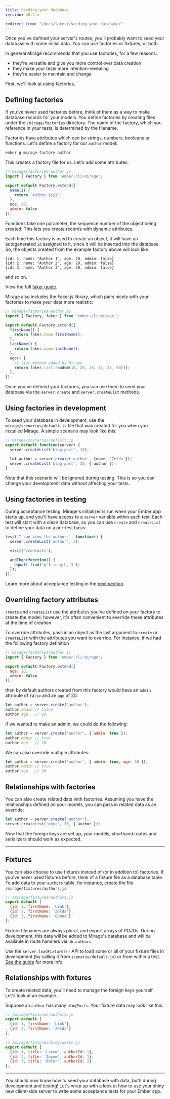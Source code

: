 ```yaml
---
title: Seeding your database
version: v0.2.x

redirect_from: "/docs/latest/seeding-your-database/"
---
```


Once you've defined your server's routes, you'll probably want to seed your database with some initial data. You can use factories or fixtures, or both.

In general Mirage recommends that you use factories, for a few reasons:

  - they're versatile and give you more control over data creation
  - they make your tests more intention-revealing
  - they're easier to maintain and change

First, we'll look at using factories.

## Defining factories

If you've never used factories before, think of them as a way to make database records for your models. You define factories by creating files under the `/mirage/factories` directory. The name of the factory, which you reference in your tests, is determined by the filename.

Factories have attributes which can be strings, numbers, booleans or functions. Let's define a factory for our `author` model:

```sh
ember g mirage-factory author
```

This creates a factory file for us. Let's add some attributes:

```js
// mirage/factories/author.js
import { Factory } from 'ember-cli-mirage';

export default Factory.extend({
  name(i) {
    return `Author ${i}`;
  },
  age: 20,
  admin: false
});
```

Functions take one parameter, the sequence number of the object being created. This lets you create records with dynamic attributes.

Each time this factory is used to create an object, it will have an autogenerated `id` assigned to it, since it will be inserted into the database. So, the objects created from the example factory above will look like

    {id: 1, name: "Author 1", age: 20, admin: false}
    {id: 2, name: "Author 2", age: 20, admin: false}
    {id: 3, name: "Author 3", age: 20, admin: false}

and so on.

<aside class='Docs-page__aside'>
  <p>View the full <a href="../factories#using-fakerjs">faker guide</a>.</p>
</aside>

Mirage also includes the Faker.js library, which pairs nicely with your factories to make your data more realistic:

```js
// mirage/factories/author.js
import { Factory, faker } from 'ember-cli-mirage';

export default Factory.extend({
  firstName() {
    return faker.name.firstName();
  },
  lastName() {
    return faker.name.lastName();
  },
  age() {
    // list method added by Mirage
    return faker.list.random(18, 20, 28, 32, 45, 60)();
  },
});
```

Once you've defined your factories, you can use them to seed your database via the `server.create` and `server.createList` methods.

## Using factories in development

To seed your database in development, use the `mirage/scenarios/default.js` file that was created for you when you installed Mirage. A simple scenario may look like this:

```js
// mirage/scenarios/default.js
export default function(server) {
  server.createList('blog-post', 10);

  let author = server.create('author', {name: 'Zelda'});
  server.createList('blog-post', 20, { author });
}
```

Note that this scenario will be ignored during testing. This is so you can change your development data without affecting your tests.

## Using factories in testing

During acceptance testing, Mirage's initializer is run when your Ember app starts up, and you'll have access to a `server` variable within each test. Each test will start with a clean database, so you can use `create` and `createList` to define your data on a per-test basis:

```js
test('I can view the authors', function() {
  server.createList('author', 3);

  visit('/contacts');

  andThen(function() {
    equal( find('p').length, 3 );
  });
});
```

Learn more about acceptance testing in the [next section](../acceptance-testing).

## Overriding factory attributes

`create` and `createList` use the attributes you've defined on your factory to create the model; however, it's often convenient to override these attributes at the time of creation.

To override attributes, pass in an object as the last argument to `create` or `createList` with the attributes you want to override. For instance, if we had the following factory definition

```js
// mirage/factories/author.js
import { Factory } from 'ember-cli-mirage';

export default Factory.extend({
  age: 20,
  admin: false
});
```

then by default authors created from this factory would have an `admin` attribute of `false` and an `age` of 20:

```js
let author = server.create('author');
author.admin // false
author.age   // 20
```

If we wanted to make an admin, we could do the following:

```js
let author = server.create('author', { admin: true });
author.admin // true
author.age   // 20
```

We can also override multiple attributes:

```js
let author = server.create('author', { admin: true, age: 30 });
author.admin // true
author.age   // 30
```

## Relationships with factories

You can also create related data with factories. Assuming you have the relationships defined on your models, you can pass in related data as an override:

```js
let author = server.create('author');
server.createList('post', 10, { author });
```

Now that the foreign keys are set up, your models, shorthand routes and serializers should work as expected.


---


## Fixtures

You can also choose to use fixtures instead of (or in addition to) factories. If you've never used fixtures before, think of a fixture file as a database table. To add data to your `authors` table, for instance, create the file `/mirage/fixtures/authors.js`:

```js
// /mirage/fixtures/authors.js
export default [
  {id: 1, firstName: 'Link'},
  {id: 2, firstName: 'Zelda'},
  {id: 3, firstName: 'Epona'}
];
```

Fixture filenames are always plural, and export arrays of POJOs. During development, this data will be added to Mirage's database and will be available in route handlers via `db.authors`.

Use the `server.loadFixtures()` API to load some or all of your fixture files in development (by calling it from `scenario/default.js`) or from within a test. [See the guide](../configuration/#loadFixtures) for more info.

## Relationships with fixtures

To create related data, you'll need to manage the foreign keys yourself. Let's look at an example.

Suppose an `author` has many `blogPosts`. Your fixture data may look like this:

```js
// /mirage/fixtures/authors.js
export default [
  {id: 1, firstName: 'Link'},
  {id: 2, firstName: 'Zelda'}
];

// /mirage/fixtures/blog-posts.js
export default [
  {id: 1, title: 'Lorem', authorId: 1},
  {id: 2, title: 'Ipsum', authorId: 1},
  {id: 3, title: 'Dolor', authorId: 2}
];
```

---

You should now know how to seed your database with data, both during development and testing! Let's wrap up with a look at how to use your shiny new client-side server to write some acceptance tests for your Ember app.

